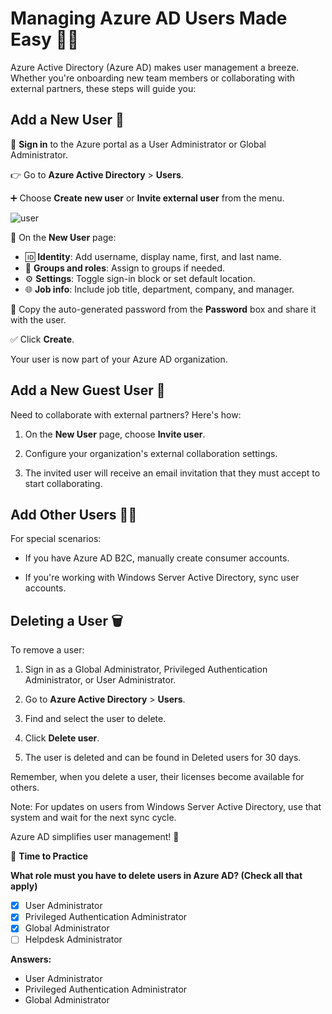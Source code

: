 
# Managing Azure AD Users Made Easy 🧑‍💼

Azure Active Directory (Azure AD) makes user management a breeze. Whether you're onboarding new team members or collaborating with external partners, these steps will guide you:

## Add a New User 👥

🚀 **Sign in** to the Azure portal as a User Administrator or Global Administrator.

👉 Go to **Azure Active Directory** > **Users**.

➕ Choose **Create new user** or **Invite external user** from the menu.

![user](https://learn.microsoft.com/en-us/training/wwl-azure/azure-active-directory/media/azure-active-directory-users-page-new-user-e07c9173.png)

📝 On the **New User** page:

   - 🆔 **Identity**: Add username, display name, first, and last name.
   - 🎯 **Groups and roles**: Assign to groups if needed.
   - ⚙️ **Settings**: Toggle sign-in block or set default location.
   - 🌐 **Job info**: Include job title, department, company, and manager.

🔑 Copy the auto-generated password from the **Password** box and share it with the user.

✅ Click **Create**.

Your user is now part of your Azure AD organization.

## Add a New Guest User 👤

Need to collaborate with external partners? Here's how:

1. On the **New User** page, choose **Invite user**.

2. Configure your organization's external collaboration settings.

3. The invited user will receive an email invitation that they must accept to start collaborating.

## Add Other Users 👩‍💻

For special scenarios:

- If you have Azure AD B2C, manually create consumer accounts.

- If you're working with Windows Server Active Directory, sync user accounts.

## Deleting a User 🗑️

To remove a user:

1. Sign in as a Global Administrator, Privileged Authentication Administrator, or User Administrator.

2. Go to **Azure Active Directory** > **Users**.

3. Find and select the user to delete.

4. Click **Delete user**.

5. The user is deleted and can be found in Deleted users for 30 days.

Remember, when you delete a user, their licenses become available for others.

Note: For updates on users from Windows Server Active Directory, use that system and wait for the next sync cycle.

Azure AD simplifies user management! 🚀

🧐 **Time to Practice**

**What role must you have to delete users in Azure AD? (Check all that apply)**

- [x] User Administrator
- [x] Privileged Authentication Administrator
- [x] Global Administrator
- [ ] Helpdesk Administrator

**Answers:**

- User Administrator
- Privileged Authentication Administrator
- Global Administrator
